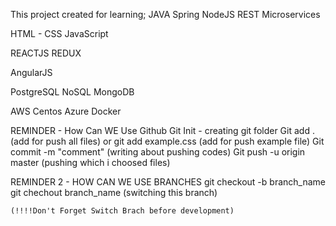 This project created for learning;
JAVA
Spring 
NodeJS
REST
Microservices

HTML - CSS 
JavaScript

REACTJS
REDUX

AngularJS

PostgreSQL
NoSQL
MongoDB


AWS
Centos
Azure
Docker

REMINDER - How Can WE Use Github
Git Init - creating git folder 
Git add . (add for push all files) or git add example.css (add for push example file)
Git commit -m "comment" (writing about pushing codes)
Git push -u origin master (pushing which i choosed  files)


REMINDER 2 - HOW CAN WE USE BRANCHES
git checkout -b branch_name 
git chechout branch_name (switching this branch)

	(!!!!Don't Forget Switch Brach before development)
